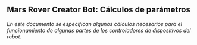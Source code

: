 ## Mars Rover Creator Bot: Cálculos de parámetros

*En este documento se especifican algunos cálculos necesarios para el funcionamiento de algunas partes de los controladores de dispositivos del robot.*